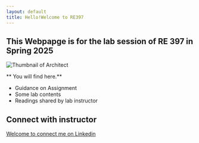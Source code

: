 ```yaml
---
layout: default
title: Hello!Welcome to RE397
---
```



## This Webpapge is for the lab session of RE 397 in Spring 2025
![Thumbnail of Architect](https://www.thebalancemoney.com/thmb/FPww6Q4c7FzgNtwa0DA_lLEO160=/750x0/filters:no_upscale():max_bytes(150000):strip_icc():format(webp)/real-estate-what-it-is-and-how-it-works-3305882-1f1ca22206274467862367e2dc59f25b.png)

** You will find here.**

- Guidance on Assignment 
- Some lab contents
- Readings shared by lab instructor

## Connect with instructor

[Welcome to connect me on Linkedin](https://www.linkedin.com/in/zhongmin-luo-9b5400221/)


